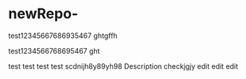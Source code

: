 # newRepo-

test12345667686935467
ghtgffh

test1234566768695467
ght

test
test
test
test
scdnijh8y89yh98
Description checkjgjy
edit
edit
edit
